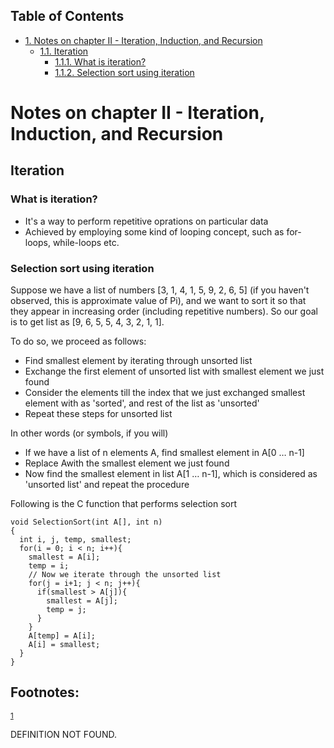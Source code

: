 <div id="table-of-contents">
<h2>Table of Contents</h2>
<div id="text-table-of-contents">
<ul>
<li><a href="#sec-1">1. Notes on chapter II - Iteration, Induction, and Recursion</a>
<ul>
<li><a href="#sec-1-1">1.1. Iteration</a>
<ul>
<li><a href="#sec-1-1-1">1.1.1. What is iteration?</a></li>
<li><a href="#sec-1-1-2">1.1.2. Selection sort using iteration</a></li>
</ul>
</li>
</ul>
</li>
</ul>
</div>
</div>


# Notes on chapter II - Iteration, Induction, and Recursion<a id="sec-1" name="sec-1"></a>

## Iteration<a id="sec-1-1" name="sec-1-1"></a>

### What is iteration?<a id="sec-1-1-1" name="sec-1-1-1"></a>

-   It's a way to perform repetitive oprations on particular data
-   Achieved by employing some kind of looping concept, such as for-loops, while-loops etc.

### Selection sort using iteration<a id="sec-1-1-2" name="sec-1-1-2"></a>

Suppose we have a list of numbers [3, 1, 4, 1, 5, 9, 2, 6, 5] (if you haven't observed, this is approximate value of Pi),
and we want to sort it so that they appear in increasing order (including repetitive numbers).
So our goal is to get list as [9, 6, 5, 5, 4, 3, 2, 1, 1].

To do so, we proceed as follows:
-   Find smallest element by iterating through unsorted list
-   Exchange the first element of unsorted list with smallest element we just found
-   Consider the elements till the index that we just exchanged smallest element with as 'sorted', and rest of the list as 'unsorted'
-   Repeat these steps for unsorted list

In other words (or symbols, if you will)
-   If we have a list of n elements A, find smallest element in A[0 &#x2026; n-1]
-   Replace Awith the smallest element we just found
-   Now find the smallest element in list A[1 &#x2026; n-1], which is considered as 'unsorted list' and repeat the procedure

Following is the C function that performs selection sort

    void SelectionSort(int A[], int n)
    {
      int i, j, temp, smallest;
      for(i = 0; i < n; i++){
        smallest = A[i];
        temp = i;
        // Now we iterate through the unsorted list
        for(j = i+1; j < n; j++){
          if(smallest > A[j]){
            smallest = A[j];
            temp = j;
          }
        }
        A[temp] = A[i];
        A[i] = smallest;
      }
    }

<div id="footnotes">
<h2 class="footnotes">Footnotes: </h2>
<div id="text-footnotes">

<div class="footdef"><sup><a id="fn.1" name="fn.1" class="footnum" href="#fnr.1">1</a></sup> <p>DEFINITION NOT FOUND.</p></div>


</div>
</div>